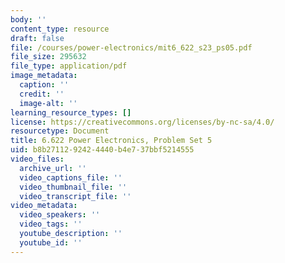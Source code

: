 ```yaml
---
body: ''
content_type: resource
draft: false
file: /courses/power-electronics/mit6_622_s23_ps05.pdf
file_size: 295632
file_type: application/pdf
image_metadata:
  caption: ''
  credit: ''
  image-alt: ''
learning_resource_types: []
license: https://creativecommons.org/licenses/by-nc-sa/4.0/
resourcetype: Document
title: 6.622 Power Electronics, Problem Set 5
uid: b8b27112-9242-4440-b4e7-37bbf5214555
video_files:
  archive_url: ''
  video_captions_file: ''
  video_thumbnail_file: ''
  video_transcript_file: ''
video_metadata:
  video_speakers: ''
  video_tags: ''
  youtube_description: ''
  youtube_id: ''
---
```

